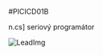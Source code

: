 <!--- PrjInfo ---> <!--- Please remove this line after manually editing --->
<!--- 00a56be08b96043df9e37d6aff7b6990 --->
<!--- Created:20170112-18:22: ---> 
<!--- Author:Mlab: ---> 
<!--- AuthorEmail:mlab@mlab.cz: ---> 
<!--- Tags:imported: ---> 
<!--- Ust:None: ---> 
<!--- Name:PICICD01B: --->
#PICICD01B 
<!--- LongName --->

<!--- ELongName ---> 

<!--- Lead --->
n.cs]
seriový programátor
<!--- ELead ---> 

![LeadImg](PICICD01B_Small.jpg) 


​
​
<!--- Description --->
<!--- EDescription --->
<!--- Content --->
<!--- EContent --->
            
